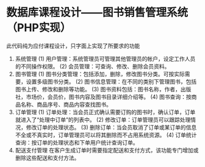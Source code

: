 # 数据库课程设计——图书销售管理系统（PHP实现）  
此代码纯为应付课程设计，只字面上实现了所要求的功能  
1) 系统管理 
(1) 用户管理：系统管理员可管理其他管理员的帐户，设定工作人员的不同操作权限。
(2) 会员管理：可查询、修改、删除会员资料。
2) 图书管理
(1) 图书分类管理：包括添加，删除，修改图书分类。可按实际需要，设置多级图书分类。
(2) 图书信息管理：在不同的类别下管理图书，包括图书上传、修改和删除等功能。
(3) 图书资料包括：图书名称，作者，出版社，市场价，会员价，图书内容及图书目录详细介绍等。
(4) 图书查询：按商品名称、商品序号、商品内容查找图书。
3) 订单管理
(1) 订单处理：当会员正式确认需要订购的图书时，确认订单，订单就进入了“处理中订单”的列表中。
(2) 修改订单：订单管理员可以跟踪处理情况，修改订单的处理状态。
(3) 删除订单：当会员取消了订单或某订单的信息不全或不真实时，订单管理员可以将其删除而不占用系统资源。
(4) 订单统计查询：按订单的处理状态和下单用户统计查询订单。
4) 配送支付管理
在客户生成订单时需要指定配送和支付方式，该功能专门增加或删除这些配送和支付方法。
